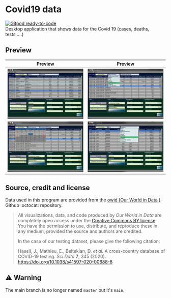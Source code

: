 # Covid19  data  
[![Gitpod ready-to-code](https://img.shields.io/badge/Gitpod-ready--to--code-blue?logo=gitpod)](https://gitpod.io/#https://github.com/faouziMohamed/covid-data)    
Desktop application that shows data for the Covid 19 (cases, deaths, tests,....)

## Preview

|Preview |Preview |
|:-:|:-:|
|![screenshot1](assets/screenshots/covid-data-1.png)|![screenshot1](assets/screenshots/covid-data-2.png) |
|![screenshot1](assets/screenshots/covid-data-3.png)|![screenshot1](assets/screenshots/covid-data-4.png)|



## Source, credit and license

Data used in this program are provided from the [owid (Our World in Data )](https://github.com/internall/covid-19-data/tree/master/public/data) Github :octocat: repository.

> All visualizations, data, and code produced by *Our World in Data* are completely open access under the [Creative Commons BY license](https://creativecommons.org/licenses/by/4.0/). You have the permission to use, distribute, and reproduce these in any medium, provided the source and authors are credited.
>
> In the case of our testing dataset, please give the following citation:
>
> Hasell, J., Mathieu, E., Beltekian, D. *et al.* A cross-country database of COVID-19 testing. *Sci Data* **7**, 345 (2020). https://doi.org/10.1038/s41597-020-00688-8



## :warning: ​Warning

The main branch is no longer named `master` but it's `main`.
